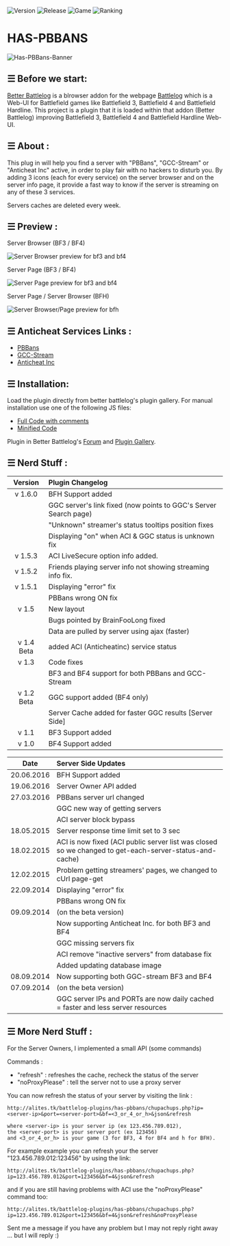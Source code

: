 ![Version](https://img.shields.io/badge/Version-1.6.0-green.svg?style=flat)
![Release](https://img.shields.io/badge/Release-29.06.2016-orange.svg?style=flat)
![Game](https://img.shields.io/badge/Games-Battlefield_4/Battlefield_3/Battlefield_Hardline-blue.svg?style=flat)
![Ranking](https://img.shields.io/badge/Ranking-Top_2_BBlog_Plugin-green.svg?style=flat)

# HAS-PBBANS

![Has-PBBans-Banner](../master/images/banner_680x250.JPG "Has PBBans Banner")

## ☰ Before we start:

[Better Battlelog](https://getbblog.com/) is a blrowser addon for the webpage [Battlelog](http://battlelog.battlefield.com) which is a Web-UI for Battlefield games like Battlefield 3, Battlefield 4 and Battlefield Hardline. 
This project is a plugin that it is loaded within that addon (Better Battlelog) improving Battlefield 3, Battlefield 4 and Battlefield Hardline Web-UI.


## ☰ About :

This plug in will help you find a server with "PBBans", "GCC-Stream" or "Anticheat Inc" active, in order to play fair with no hackers to disturb you. 
By adding 3 icons (each for every service) on the server browser and on the server info page, it provide a fast way to know if the server is streaming on any of these 3 services.

Servers caches are deleted every week.
 

## ☰ Preview : 

Server Browser (BF3 / BF4)

![Server Browser preview for bf3 and bf4](../master/images/server_browser_preview.PNG "Server Browser preview for bf3 and bf4")

Server Page (BF3 / BF4)

![Server Page preview for bf3 and bf4](../master/images/server_page_preview.PNG "Server Browser page for bf3 and bf4")

Server Page / Server Browser (BFH)

![Server Browser/Page preview for bfh](../master/images/server_preview_bfh.PNG "Server Browser/Page preview for bfh")


## ☰ Anticheat Services Links : 
 - [PBBans](http://www.pbbans.com)
 - [GCC-Stream](http://www.ggc-stream.net)
 - [Anticheat Inc](http://www.anticheatinc.net)
 
 
 ## ☰ Installation:
Load the plugin directly from better battlelog's plugin gallery. For manual installation use one of the following JS files:
 - [Full Code with comments](../master/client/has-pbbans.latest.bblog.js)
 - [Minified Code](../master/client/has-pbbans.latest.bblog.min.js)

Plugin in Better Battlelog's [Forum](https://getbblog.com/en/board/post/118592) and [Plugin Gallery](https://getbblog.com/en/plugin/126727/Has-PBBans).


## ☰ Nerd Stuff : 

|Version | Plugin Changelog|
|:------:|:----------------|
|v 1.6.0 |BFH Support added|
|        |GGC server's link fixed (now points to GGC's Server Search page)|
|        |"Unknown" streamer's status tooltips position fixes|
|        |Displaying "on" when ACI & GGC status is unknown fix||
|v 1.5.3 |ACI LiveSecure option info added.|
|v 1.5.2 |Friends playing server info not showing streaming info fix.|
|v 1.5.1 |Displaying "error" fix|
|        |PBBans wrong ON fix|
|v 1.5   |New layout|
|        |Bugs pointed by BrainFooLong fixed|
|        |Data are pulled by server using ajax (faster)|
|v 1.4 Beta |added ACI (Anticheatinc) service status|
|v 1.3   |Code fixes|
|        |BF3 and BF4 support for both PBBans and GCC-Stream|
|v 1.2 Beta |GGC support added (BF4 only)|
|        |Server Cache added for faster GGC results [Server Side]|
|v 1.1   |BF3 Support added|
|v 1.0   |BF4 Support added|


|Date    | Server Side Updates|
|:------:|:----------------|
|20.06.2016|BFH Support added|
|19.06.2016|Server Owner API added|
|27.03.2016|PBBans server url changed|
| |GGC new way of getting servers||
| |ACI server block bypass |
|18.05.2015|Server response time limit set to 3 sec|
|18.02.2015|ACI is now fixed (ACI public server list was closed so we changed to get-each-server-status-and-cache)|
|12.02.2015|Problem getting streamers' pages, we changed to cUrl page-get|
|22.09.2014|Displaying "error" fix|
||PBBans wrong ON fix||
|09.09.2014|(on the beta version)|
| |Now supporting Anticheat Inc. for both BF3 and BF4|
| |GGC missing servers fix|
| |ACI remove "inactive servers" from database fix|
| |Added updating database image|
|08.09.2014|Now supporting both GGC-stream BF3 and BF4|
|07.09.2014|(on the beta version)|
| |GGC server IPs and PORTs are now daily cached = faster and less server resources|


## ☰ More Nerd Stuff : 

For the Server Owners, I implemented a small API (some commands)

Commands : 
- "refresh" : refreshes the cache, recheck the status of the server
- "noProxyPlease" : tell the server not to use a proxy server

You can now refresh the status of your server by visiting the link :
```
http://alites.tk/battlelog-plugins/has-pbbans/chupachups.php?ip=<server-ip>&port=<server-port>&bf=<3_or_4_or_h>&json&refresh

where <server-ip> is your server ip (ex 123.456.789.012),
the <server-port> is your server port (ex 123456)
and <3_or_4_or_h> is your game (3 for BF3, 4 for BF4 and h for BFH).
```

For example example you can refresh your the server "123.456.789.012:123456" by using the link:
```
http://alites.tk/battlelog-plugins/has-pbbans/chupachups.php?ip=123.456.789.012&port=123456&bf=4&json&refresh
```
and if you are still having problems with ACI use the "noProxyPlease" command too:
```
http://alites.tk/battlelog-plugins/has-pbbans/chupachups.php?ip=123.456.789.012&port=123456&bf=4&json&refresh&noProxyPlease
```
Sent me a message if you have any problem but I may not reply right away ... but I will reply :)
